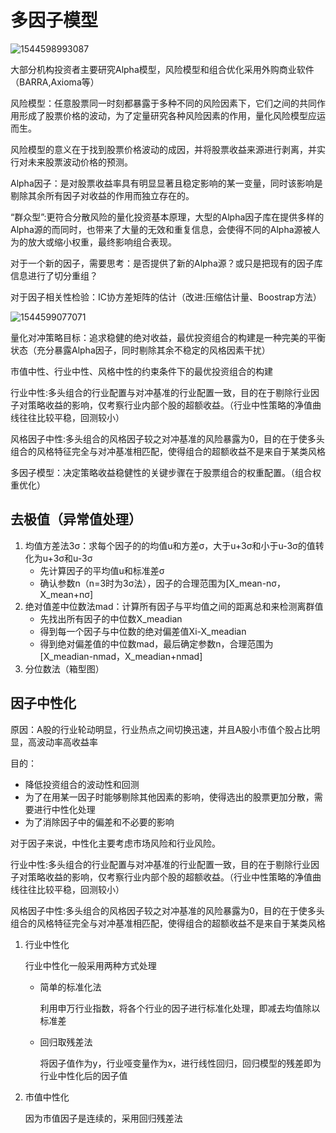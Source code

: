 # 多因子模型





![1544598993087](C:\Users\yuanruyi\Desktop\Miya—Git\Quantitative-Trading\notebook\1544598993087.png)

大部分机构投资者主要研究Alpha模型，风险模型和组合优化采用外购商业软件（BARRA,Axioma等）



风险模型：任意股票同一时刻都暴露于多种不同的风险因素下，它们之间的共同作用形成了股票价格的波动，为了定量研究各种风险因素的作用，量化风险模型应运而生。

风险模型的意义在于找到股票价格波动的成因，并将股票收益来源进行剥离，并实行对未来股票波动价格的预测。

Alpha因子：是对股票收益率具有明显显著且稳定影响的某一变量，同时该影响是剔除其余所有因子对收益的作用而独立存在的。

“群众型”:更符合分散风险的量化投资基本原理，大型的Alpha因子库在提供多样的Alpha源的而同时，也带来了大量的无效和重复信息，会使得不同的Alpha源被人为的放大或缩小权重，最终影响组合表现。

对于一个新的因子，需要思考：是否提供了新的Alpha源？或只是把现有的因子库信息进行了切分重组？



对于因子相关性检验：IC协方差矩阵的估计（改进:压缩估计量、Boostrap方法）



![1544599077071](C:\Users\yuanruyi\Desktop\Miya—Git\Quantitative-Trading\notebook\1544599077071.png)





量化对冲策略目标：追求稳健的绝对收益，最优投资组合的构建是一种完美的平衡状态（充分暴露Alpha因子，同时剔除其余不稳定的风格因素干扰）

市值中性、行业中性、风格中性的约束条件下的最优投资组合的构建

 

行业中性:多头组合的行业配置与对冲基准的行业配置一致，目的在于剔除行业因子对策略收益的影响，仅考察行业内部个股的超额收益。（行业中性策略的净值曲线往往比较平稳，回测较小）

 

风格因子中性:多头组合的风格因子较之对冲基准的风险暴露为0，目的在于使多头组合的风格特征完全与对冲基准相匹配，使得组合的超额收益不是来自于某类风格

 

多因子模型：决定策略收益稳健性的关键步骤在于股票组合的权重配置。（组合权重优化）





## 去极值（异常值处理）



1. 均值方差法3σ：求每个因子的的均值u和方差σ，大于u+3σ和小于u-3σ的值转化为u+3σ和u-3σ
   - 先计算因子的平均值u和标准差σ
   - 确认参数n（n=3时为3σ法），因子的合理范围为[X_mean-nσ，X_mean+nσ]
2. 绝对值差中位数法mad：计算所有因子与平均值之间的距离总和来检测离群值
   - 先找出所有因子的中位数X_meadian
   - 得到每一个因子与中位数的绝对偏差值Xi-X_meadian
   - 得到绝对偏差值的中位数mad，最后确定参数n，合理范围为[X_meadian-nmad，X_meadian+nmad]
3. 分位数法（箱型图）





## 因子中性化

原因：A股的行业轮动明显，行业热点之间切换迅速，并且A股小市值个股占比明显，高波动率高收益率

目的：

- 降低投资组合的波动性和回测
- 为了在用某一因子时能够剔除其他因素的影响，使得选出的股票更加分散，需要进行中性化处理
- 为了消除因子中的偏差和不必要的影响

对于因子来说，中性化主要考虑市场风险和行业风险。

行业中性:多头组合的行业配置与对冲基准的行业配置一致，目的在于剔除行业因子对策略收益的影响，仅考察行业内部个股的超额收益。（行业中性策略的净值曲线往往比较平稳，回测较小）

风格因子中性:多头组合的风格因子较之对冲基准的风险暴露为0，目的在于使多头组合的风格特征完全与对冲基准相匹配，使得组合的超额收益不是来自于某类风格

1. 行业中性化

   行业中性化一般采用两种方式处理

   - 简单的标准化法

     利用申万行业指数，将各个行业的因子进行标准化处理，即减去均值除以标准差

   - 回归取残差法

     将因子值作为y，行业哑变量作为x，进行线性回归，回归模型的残差即为行业中性化后的因子值

2. 市值中性化

   因为市值因子是连续的，采用回归残差法